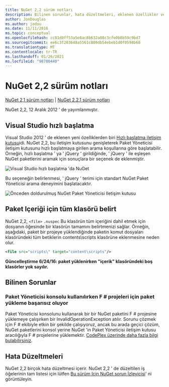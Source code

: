 ```yaml
---
title: NuGet 2,2 sürüm notları
description: Bilinen sorunlar, hata düzeltmeleri, eklenen özellikler ve CCR 'ler dahil olmak üzere NuGet 2,2 sürüm notları.
author: JonDouglas
ms.author: jodou
ms.date: 11/11/2016
ms.topic: conceptual
ms.openlocfilehash: cc81d0ff53a5e8ac8b632a08c3cfe0b8b59c9bd7
ms.sourcegitcommit: ee6c3f203648a5561c809db54ebeb1d0f0598b68
ms.translationtype: MT
ms.contentlocale: tr-TR
ms.lasthandoff: 01/26/2021
ms.locfileid: "98780440"
---
```

# <a name="nuget-22-release-notes"></a>NuGet 2,2 sürüm notları

[NuGet 2,1 sürüm notları](../release-notes/nuget-2.1.md)  |  [NuGet 2.2.1 sürüm notları](../release-notes/nuget-2.2.1.md)

NuGet 2,2, 12 Aralık 2012 ' de yayımlanmıştır.

## <a name="visual-studio-quick-launch"></a>Visual Studio hızlı başlatma
Visual Studio 2012 ' de eklenen yeni özelliklerden biri [Hızlı başlatma iletişim kutusu](/visualstudio/ide/reference/quick-launch-environment-options-dialog-box)idi. NuGet 2,2, bu iletişim kutusunu genişleterek Paket Yöneticisi iletişim kutusunu hızlı başlatmaya girilen arama koşullarına göre başlatabilir. Örneğin, hızlı başlatma ' ya ' jQuery ' girildiğinde, ' jQuery ' ile eşleşen NuGet paketlerini aramak için sonuçlara bir seçenek de eklenmiştir.

![Visual Studio hızlı başlatma 'da NuGet](./media/quick-launch.png)

Bu seçeneğin belirlenmesi, ' jQuery ' terimi için standart NuGet Paket Yöneticisi arama deneyimini başlatacaktır.

![Önceden doldurulmuş NuGet Paket Yöneticisi Iletişim kutusu](./media/pkg-mgr-search-from-quick-launch.png)

## <a name="specify-entire-folder-for-package-contents"></a>Paket Içeriği için tüm klasörü belirt
NuGet 2,2, `<file>` `.nuspec` Bu klasörün tüm içeriğini dahil etmek için dosyanın öğesinde bir klasörün tamamını belirtmenizi sağlar. Örneğin, aşağıdaki, paket bir projeye yüklendiğinde paketin komut dosyaları klasöründeki tüm betiklerin contents\scripts klasörüne eklenmesine neden olur.

```xml
<file src="scripts\" target="content\scripts"/>
```

**Güncelleştirme 6/24/16: paket yüklenirken "içerik" klasöründeki boş klasörler yok sayılır.**

## <a name="known-issues"></a>Bilinen Sorunlar

### <a name="package-installation-fails-for-f-projects-when-using-the-package-manager-console"></a>Paket Yöneticisi konsolu kullanılırken F # projeleri için paket yükleme başarısız oluyor
Paket Yöneticisi konsolunu kullanarak bir bir NuGet paketini F # projesine yüklemeye çalışırken bir InvalidOperationException atılır. Sorunu çözmek için F # ekibiyle etkin bir şekilde çalışıyoruz, ancak bu arada geçici çözüm, NuGet paketlerini konsol yerine NuGet 'in Paket Yöneticisi iletişim kutusu aracılığıyla F # projelerine yüklemektir. [CodePlex üzerinde daha fazla bilgi bulabilirsiniz](http://nuget.codeplex.com/workitem/2873).


## <a name="bug-fixes"></a>Hata Düzeltmeleri
NuGet 2,2 birçok hata düzeltmesi içerir. NuGet 2,2 ' de düzeltilen iş öğelerinin tam listesi için lütfen [Bu sürüm Için NuGet sorun İzleyicisi](http://nuget.codeplex.com/workitem/list/advanced?keyword=&status=Closed&type=All&priority=All&release=NuGet%202.2&assignedTo=All&component=All&sortField=LastUpdatedDate&sortDirection=Descending&page=0)' ni görüntüleyin.
